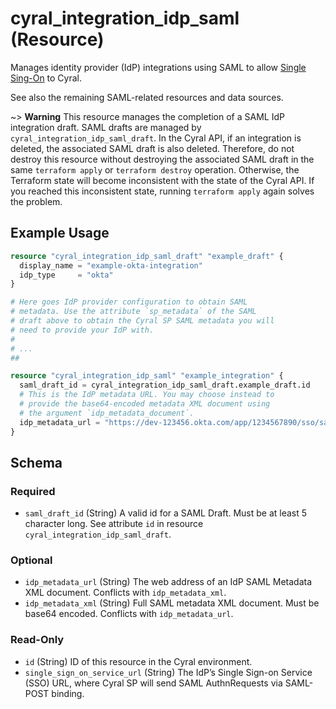 # cyral_integration_idp_saml (Resource)

Manages identity provider (IdP) integrations using SAML to allow [Single Sing-On](https://cyral.com/docs/sso/overview) to Cyral.

See also the remaining SAML-related resources and data sources.

~> **Warning** This resource manages the completion of a SAML IdP integration
draft. SAML drafts are managed by `cyral_integration_idp_saml_draft`. In the
Cyral API, if an integration is deleted, the associated SAML draft is also
deleted. Therefore, do not destroy this resource without destroying the
associated SAML draft in the same `terraform apply` or `terraform destroy`
operation. Otherwise, the Terraform state will become inconsistent with the
state of the Cyral API. If you reached this inconsistent state, running
`terraform apply` again solves the problem.

## Example Usage

```terraform
resource "cyral_integration_idp_saml_draft" "example_draft" {
  display_name = "example-okta-integration"
  idp_type     = "okta"
}

# Here goes IdP provider configuration to obtain SAML
# metadata. Use the attribute `sp_metadata` of the SAML
# draft above to obtain the Cyral SP SAML metadata you will
# need to provide your IdP with.
#
# ...
##

resource "cyral_integration_idp_saml" "example_integration" {
  saml_draft_id = cyral_integration_idp_saml_draft.example_draft.id
  # This is the IdP metadata URL. You may choose instead to
  # provide the base64-encoded metadata XML document using
  # the argument `idp_metadata_document`.
  idp_metadata_url = "https://dev-123456.okta.com/app/1234567890/sso/saml/metadata"
}
```

<!-- schema generated by tfplugindocs -->

## Schema

### Required

-   `saml_draft_id` (String) A valid id for a SAML Draft. Must be at least 5 character long. See attribute `id` in resource `cyral_integration_idp_saml_draft`.

### Optional

-   `idp_metadata_url` (String) The web address of an IdP SAML Metadata XML document. Conflicts with `idp_metadata_xml`.
-   `idp_metadata_xml` (String) Full SAML metadata XML document. Must be base64 encoded. Conflicts with `idp_metadata_url`.

### Read-Only

-   `id` (String) ID of this resource in the Cyral environment.
-   `single_sign_on_service_url` (String) The IdP’s Single Sign-on Service (SSO) URL, where Cyral SP will send SAML AuthnRequests via SAML-POST binding.
